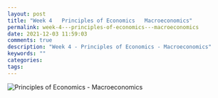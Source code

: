 ```yaml
---
layout: post
title: "Week 4   Principles of Economics   Macroeconomics"
permalink: week-4---principles-of-economics---macroeconomics
date: 2021-12-03 11:59:03
comments: true
description: "Week 4 - Principles of Economics - Macroeconomics"
keywords: ""
categories:
tags:
---
```


![Principles of Economics - Macroeconomics](/images/macroeconomics.png)
